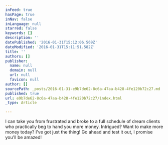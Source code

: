 ```yaml
---
inFeed: true
hasPage: true
inNav: false
inLanguage: null
starred: false
keywords: []
description: ''
datePublished: '2016-01-31T15:12:06.569Z'
dateModified: '2016-01-31T15:11:51.582Z'
title: ''
authors: []
publisher:
  name: null
  domain: null
  url: null
  favicon: null
author: []
sourcePath: _posts/2016-01-31-e9b7de62-8c6a-47aa-b428-4fe120b72c27.md
published: true
url: e9b7de62-8c6a-47aa-b428-4fe120b72c27/index.html
_type: Article

---
```

I can take you from frustrated and broke to a full schedule of dream clients who practically beg to hand you more money.
Intrigued? Want to make more money today? I've got just the thing! Go ahead and test it out, I promise you'll be amazed!